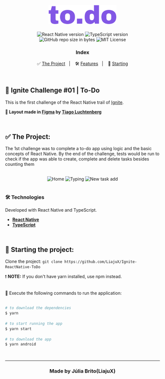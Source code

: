 <h1 align="center">
  <img src="./src/assets/logo.svg" alt="PlantManager" width="220px">
</h1>

<p align="center">  
  <img alt="React Native version" src="https://img.shields.io/badge/React_Native-v0.63.0-60dafb?style=flat&logoColor=60dafb&logo=react">
  
  <img alt="TypeScript version" src="https://img.shields.io/badge/TypeScript-v4.0.0-007acc?style=flat&logoColor=007acc&logo=typescript">

  <br>
  
  <img alt="GitHub repo size in bytes" src="https://img.shields.io/github/repo-size/LiajuX/Ignite-ReactNative-ToDo?color=green">
    
  <img alt="MIT License" src="https://img.shields.io/github/license/LiajuX/NextLevelWeek-Gameplay">
</p>

<h3 align="center">
  Index
</h3>

<p align="center">
  ✅ <a href="#%EF%B8%8F-the-project">The Project</a>&nbsp;&nbsp;&nbsp;|&nbsp;&nbsp;&nbsp;
  🛠 <a href="#-technologies">Features</a>&nbsp;&nbsp;&nbsp;|&nbsp;&nbsp;&nbsp;
  🏁 <a href="#-starting-the-project">Starting</a>
</p>

<br>

## 🚀 Ignite Challenge #01 | To-Do   
This is the first challenge of the React Native trail of [Ignite](https://rocketseat.com.br/ignite).
<br>

**🎨  Layout made in [Figma](https://www.figma.com/) by [Tiago Luchtenberg](https://www.instagram.com/tiagoluchtenberg/)**<br>

<br> 

## ✅  The Project:

The 1st challenge was to complete a to-do app using logic and the basic concepts of React Native. By the end of the challenge, tests would be run to check if the app was able to create, complete and delete tasks besides counting them<br>
<br>
<div align="center">
  <img src="https://user-images.githubusercontent.com/53796370/127192133-e0bf0f06-e36a-488c-9138-d94b3d6d8d97.png" alt="Home" width="250">
  <img src="https://user-images.githubusercontent.com/53796370/127192130-e4951e87-d2e6-4e38-93a9-17a6fd41c3a5.png" alt="Typing" width="250">
  <img src="https://user-images.githubusercontent.com/53796370/127192134-555dc69a-4015-486c-b106-80deb3cdffec.png" alt="New task add" width="250">
</div>

<br>

### 🛠 Technologies
Developed with React Native and TypeScript.

- **[React Native](https://reactnative.dev/)**
- **[TypeScript](https://www.typescriptlang.org/)**
<br>

## 🏁 Starting the project:

Clone the project: `git clone https://github.com/LiajuX/Ignite-ReactNative-ToDo`

❗ **NOTE:** If you don't have yarn installed, use npm instead.
<br>
<br>

📱 Execute the following commands to run the application:

````zsh

# to download the dependencies
$ yarn

# to start running the app
$ yarn start

# to download the app
$ yarn android
````
<br>

---

<h3 align="center" >
  Made by Júlia Brito(LiajuX)
</h3>
